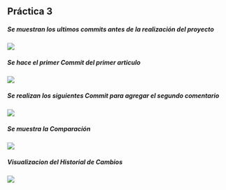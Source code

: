 ## Práctica 3

##### Se muestran los ultimos commits antes de la realización del proyecto

![](https://github.com/erickmtz97/sistop-2024-1/blob/main/practicas/3/BecerrilErick/01Antes_del_proyecto.png)

##### Se hace el primer Commit del primer articulo

![](https://github.com/erickmtz97/sistop-2024-1/blob/main/practicas/3/BecerrilErick/02Primer_Commit.png)

##### Se realizan los siguientes Commit para agregar el segundo comentario

![](https://github.com/erickmtz97/sistop-2024-1/blob/main/practicas/3/BecerrilErick/03Mas_Commit.png)

##### Se muestra la Comparación

![](https://github.com/erickmtz97/sistop-2024-1/blob/main/practicas/3/BecerrilErick/04Comparacion.png)

##### Visualizacion del Historial de Cambios 

![](https://github.com/erickmtz97/sistop-2024-1/blob/main/practicas/3/BecerrilErick/05HistorialCambios.png)



